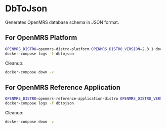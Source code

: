 # DbToJson

Generates OpenMRS database schema in JSON format.

## For OpenMRS Platform

```bash
OPENMRS_DISTRO=openmrs-distro-platform OPENMRS_DISTRO_VERSION=2.3.1 docker-compose up -d
docker-compose logs -f dbtojson
```

Cleanup:

```bash
docker-compose down -v
```

## For OpenMRS Reference Application

```bash
OPENMRS_DISTRO=openmrs-reference-application-distro OPENMRS_DISTRO_VERSION=2.5 docker-compose up -d
docker-compose logs -f dbtojson
```

Cleanup:

```bash
docker-compose down -v
```
